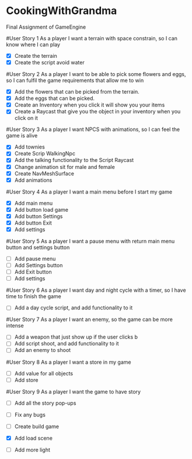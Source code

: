 # CookingWithGrandma
Final Assignment of GameEngine

#User Story 1
As a player I want a terrain with space constrain, so I can know where I can play
- [x] Create the terrain
- [x] Create the script avoid water

#User Story 2
As a player I want to be able to pick some flowers and eggs, so I can fulfil the game requirements that allow me to win
- [x] Add the flowers that can be picked from the terrain.
- [x] Add the eggs that can be picked.
- [x] Create an Inventory when you click it will show you your items
- [x] Create a Raycast that give you the object in your inventory when you click on it

#User Story 3
As a player I want NPCS with animations, so I can feel the game is alive
- [x] Add townies 
- [x] Create Scrip WalkingNpc
- [x] Add the talking functionality to the Script Raycast
- [x] Change animation sit for male and female 
- [x] Create NavMeshSurface
- [x] Add animations

#User Story 4
As a player I want a main menu before I start my game
- [x] Add main menu
- [x] Add button load game
- [x] Add button Settings
- [x] Add button Exit
- [x] Add settings

#User Story 5
As a player I want a pause menu with return main menu button and settings button
- [ ] Add pause menu
- [ ] Add Settings button 
- [ ] Add Exit button
- [ ] Add settings

#User Story 6
As a player I want day and night cycle with a timer, so I have time to finish the game
- [ ]	Add a day cycle script, and add functionality to it

#User Story 7
As a player I want an enemy, so the game can be more intense
- [ ] Add a weapon that just show up if the user clicks b
- [ ] Add script shoot, and add functionality to it
- [ ] Add an enemy to shoot

#User Story 8
As a player I want a store in my game
- [ ] Add value for all objects
- [ ] Add store 

#User Story 9
As a player I want the game to have story
- [ ] Add all the story pop-ups
- [ ] Fix any bugs
- [ ] Create build game 
- [x] Add load scene
- [ ] Add more light

